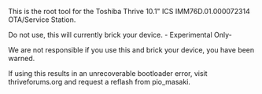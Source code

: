 This is the root tool for the Toshiba Thrive 10.1" ICS IMM76D.01.000072314 OTA/Service Station.

Do not use, this will currently brick your device. - Experimental Only-

We are not responsible if you use this and brick your device, you have been warned.

If using this results in an unrecoverable bootloader error, visit thriveforums.org and request a reflash from pio_masaki.

